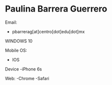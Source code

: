 # Paulina Barrera Guerrero

Email:
- pbarrerag[at]centro[dot]edu[dot]mx

WINDOWS 10

Mobile OS:
- IOS

Device
-iPhone 6s

Web:
-Chrome
-Safari